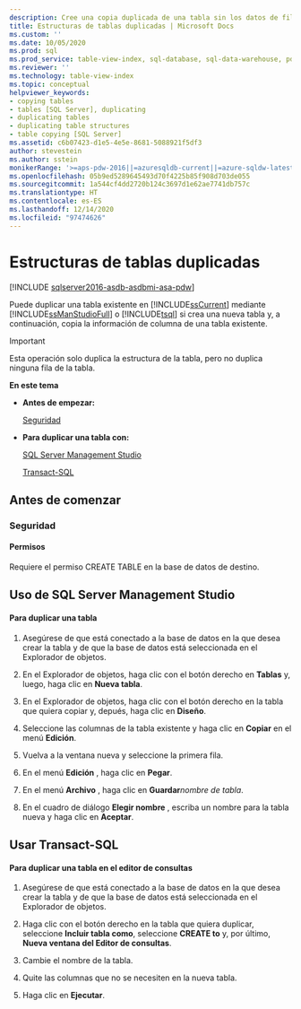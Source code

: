 ```yaml
---
description: Cree una copia duplicada de una tabla sin los datos de fila.
title: Estructuras de tablas duplicadas | Microsoft Docs
ms.custom: ''
ms.date: 10/05/2020
ms.prod: sql
ms.prod_service: table-view-index, sql-database, sql-data-warehouse, pdw
ms.reviewer: ''
ms.technology: table-view-index
ms.topic: conceptual
helpviewer_keywords:
- copying tables
- tables [SQL Server], duplicating
- duplicating tables
- duplicating table structures
- table copying [SQL Server]
ms.assetid: c6b07423-d1e5-4e5e-8681-5088921f5df3
author: stevestein
ms.author: sstein
monikerRange: '>=aps-pdw-2016||=azuresqldb-current||=azure-sqldw-latest||>=sql-server-2016||>=sql-server-linux-2017||=azuresqldb-mi-current'
ms.openlocfilehash: 05b9ed5289645493d70f4225b85f908d703de055
ms.sourcegitcommit: 1a544cf4dd2720b124c3697d1e62ae7741db757c
ms.translationtype: HT
ms.contentlocale: es-ES
ms.lasthandoff: 12/14/2020
ms.locfileid: "97474626"
---
```

# <a name="duplicate-tables"></a>Estructuras de tablas duplicadas
[!INCLUDE [sqlserver2016-asdb-asdbmi-asa-pdw](../../includes/applies-to-version/sqlserver2016-asdb-asdbmi-asa-pdw.md)]

Puede duplicar una tabla existente en [!INCLUDE[ssCurrent](../../includes/sscurrent-md.md)] mediante [!INCLUDE[ssManStudioFull](../../includes/ssmanstudiofull-md.md)] o [!INCLUDE[tsql](../../includes/tsql-md.md)] si crea una nueva tabla y, a continuación, copia la información de columna de una tabla existente.  
  
> [!IMPORTANT]  
>  Esta operación solo duplica la estructura de la tabla, pero no duplica ninguna fila de la tabla.  
  
 **En este tema**  
  
-   **Antes de empezar:**  
  
     [Seguridad](#Security)  
  
-   **Para duplicar una tabla con:**  
  
     [SQL Server Management Studio](#SSMSProcedure)  
  
     [Transact-SQL](#TsqlProcedure)  
  
##  <a name="before-you-begin"></a><a name="BeforeYouBegin"></a> Antes de comenzar  
  
###  <a name="security"></a><a name="Security"></a> Seguridad  
  
####  <a name="permissions"></a><a name="Permissions"></a> Permisos  
 Requiere el permiso CREATE TABLE en la base de datos de destino.  
  
##  <a name="using-sql-server-management-studio"></a><a name="SSMSProcedure"></a> Uso de SQL Server Management Studio  
  
#### <a name="to-duplicate-a-table"></a>Para duplicar una tabla  
  
1.  Asegúrese de que está conectado a la base de datos en la que desea crear la tabla y de que la base de datos está seleccionada en el Explorador de objetos.  
  
2.  En el Explorador de objetos, haga clic con el botón derecho en **Tablas** y, luego, haga clic en **Nueva tabla**.  
  
3.  En el Explorador de objetos, haga clic con el botón derecho en la tabla que quiera copiar y, depués, haga clic en **Diseño**.  
  
4.  Seleccione las columnas de la tabla existente y haga clic en **Copiar** en el menú **Edición**.  
  
5.  Vuelva a la ventana nueva y seleccione la primera fila.  
  
6.  En el menú **Edición** , haga clic en **Pegar**.  
  
7.  En el menú **Archivo** , haga clic en **Guardar**_nombre de tabla_.  
  
8.  En el cuadro de diálogo **Elegir nombre** , escriba un nombre para la tabla nueva y haga clic en **Aceptar**.  

##  <a name="using-transact-sql"></a><a name="TsqlProcedure"></a> Usar Transact-SQL  
  
#### <a name="to-duplicate-a-table-in-query-editor"></a>Para duplicar una tabla en el editor de consultas  
  
1.  Asegúrese de que está conectado a la base de datos en la que desea crear la tabla y de que la base de datos está seleccionada en el Explorador de objetos.  
  
2.  Haga clic con el botón derecho en la tabla que quiera duplicar, seleccione **Incluir tabla como**, seleccione **CREATE to** y, por último, **Nueva ventana del Editor de consultas**.  
  
3.  Cambie el nombre de la tabla.  
  
4.  Quite las columnas que no se necesiten en la nueva tabla.  
  
5.  Haga clic en **Ejecutar**.  
